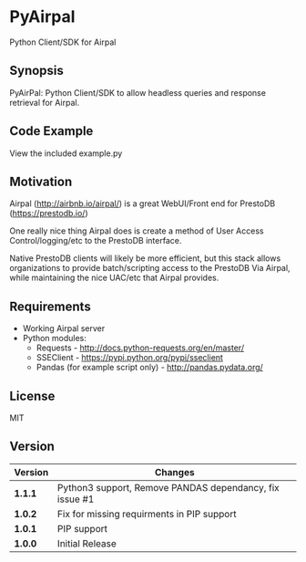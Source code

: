 # PyAirpal
Python Client/SDK for Airpal

## Synopsis

PyAirPal: Python Client/SDK to allow headless queries and response retrieval for Airpal.

## Code Example

View the included example.py

## Motivation

Airpal (http://airbnb.io/airpal/) is a great WebUI/Front end for PrestoDB (https://prestodb.io/)

One really nice thing Airpal does is create a method of User Access Control/logging/etc to the PrestoDB interface.

Native PrestoDB clients will likely be more efficient, but this stack allows organizations to provide batch/scripting 
access to the PrestoDB Via Airpal, while maintaining the nice UAC/etc that Airpal provides.

## Requirements

* Working Airpal server
* Python modules:
    * Requests - http://docs.python-requests.org/en/master/
    * SSEClient - https://pypi.python.org/pypi/sseclient
    * Pandas (for example script only) - http://pandas.pydata.org/

## License

MIT

## Version
Version | Changes
------- | --------
**1.1.1**| Python3 support, Remove PANDAS dependancy, fix issue #1
**1.0.2**| Fix for missing requirments in PIP support
**1.0.1**| PIP support
**1.0.0**| Initial Release
